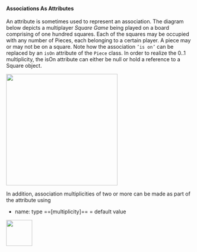 <link rel="stylesheet" href="{{baseUrl}}/css/textbook.css">

<div class="website-content">

#### Associations As Attributes

<div id="main">

An attribute is sometimes used to represent an association. The diagram below depicts a multiplayer _Square Game_ being played on a board comprising of one hundred squares. Each of the squares may be occupied with any number of Pieces, each belonging to a certain player. A piece may or may not be on a square.  Note how the association `’is on’` can be replaced by an `isOn` attribute of the `Piece` class. In order to realize the 0..1 multiplicity, the isOn attribute can either be null or hold a reference to a Square object.

<img src="{{baseUrl}}/uml/associationsAsAttributes/introduction/images/SquareMultiplicity.png" height="300" />
<p/>
<p/>

In addition, association multiplicities of two or more can be made as part of the attribute using

* name: type ==[multiplicity]==  = default value

<img src="{{baseUrl}}/uml/associationsAsAttributes/introduction/images/Board.png" height="70" />
<p/>

<!-- extras ------------------------------------------------------------------------------------ -->

<panel header=":paperclip: Extras" expandable type="seamless" expanded>

  <panel header=":mortar_board: Learning Outcomes" expandable type="seamless">
    <include src="exercises.md" />
  </panel>

  <panel header=":package: Resources" expandable type="seamless">
    <include src="resources.md" />
  </panel>

  <panel header=":laughing: Humor" expandable type="seamless">
    <include src="humor.md" />
  </panel>

</panel>

</div>
</div>

